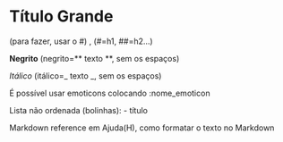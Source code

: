 # Título Grande

(para fazer, usar o #) , (#=h1, ##=h2...)

**Negrito** (negrito=** texto **, sem os espaços)

_Itálico_ (itálico=_ texto _, sem os espaços) 

É possível usar emoticons colocando :nome_emoticon 

Lista não ordenada (bolinhas): - título

Markdown reference em Ajuda(H), como formatar o texto no Markdown
